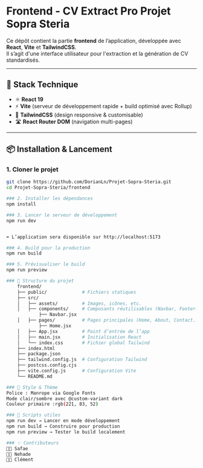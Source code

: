 # Frontend - CV Extract Pro Projet Sopra Steria

Ce dépôt contient la partie **frontend** de l’application, développée avec **React**, **Vite** et **TailwindCSS**.  
Il s’agit d'une interface utilisateur pour l'extraction et la génération de CV standardisés.

---

## 🚀 Stack Technique

- ⚛️ **React 19**
- ⚡ **Vite** (serveur de développement rapide + build optimisé avec Rollup)
- 🎨 **TailwindCSS** (design responsive & customisable)
- 🛣 **React Router DOM** (navigation multi-pages)

---

## 📦 Installation & Lancement

### 1. Cloner le projet
```bash
git clone https://github.com/DorianLn/Projet-Sopra-Steria.git
cd Projet-Sopra-Steria/frontend

### 2. Installer les dépendances
npm install

### 3. Lancer le serveur de développement
npm run dev


➡️ L’application sera disponible sur http://localhost:5173

### 4. Build pour la production
npm run build

### 5. Prévisualiser le build
npm run preview

### 📂 Structure du projet
    frontend/
    ├── public/             # Fichiers statiques
    ├── src/
    │   ├── assets/         # Images, icônes, etc.
    │   ├── components/     # Composants réutilisables (Navbar, Footer...)
            ├── Navbar.jsx  
    │   ├── pages/          # Pages principales (Home, About, Contact...)
            ├── Home.jsx 
    │   ├── App.jsx         # Point d’entrée de l’app
    │   ├── main.jsx        # Initialisation React
    │   └── index.css       # Fichier global Tailwind
    ├── index.html      
    ├── package.json
    ├── tailwind.config.js  # Configuration Tailwind
    ├── postcss.config.cjs
    ├── vite.config.js      # Configuration Vite
    └── README.md

### 🎨 Style & Thème
Police : Manrope via Google Fonts
Mode clair/sombre avec @custom-variant dark
Couleur primaire :rgb(221, 83, 52)

### 📌 Scripts utiles
npm run dev → Lancer en mode développement
npm run build → Construire pour production
npm run preview → Tester le build localement

### ✨ Contributeurs
👩‍💻 Safae 
👨‍💻 Nehade
👨‍💻 Clément

